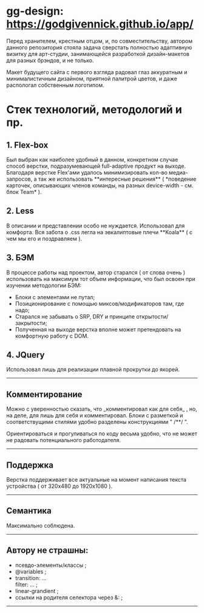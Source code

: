 # gg-design: <https://godgivennick.github.io/app/>

  Перед хранителем, крестным отцом, и, по совместительству, автором данного репозитория стояла задача сверстать полностью адаптивную визитку
  для арт-студии, занимающейся разработкой дизайн-макетов для разных брэндов, и не только. 
  
  Макет будущего сайта с первого
  взгляда радовал глаз аккуратным и минималистичным дизайном, приятной палитрой цветов, и даже распологал
  собственным логотипом.
  
<h1> Стек технологий, методологий и пр. </h1>
  
<h2> 1. Flex-box </h2>
Был выбран как наиболее удобный в данном, конкретном случае способ верстки, подразумевающей full-adaptive продукт на выходе.
Благодаря верстке Flex'ами удалось минимизировать кол-во медиа-запросов, а так же использовать **интересные решения** ( *поведение     карточек, описывающих членов команды, на разных device-width - см. блок Team* ).
    
<h2> 2. Less </h2>
В описании и представлении особо не нуждается. Использовал для комфорта.
Вся забота о .css легла на эвкалиптовые плечи **Koala** ( с чем мы его и поздравляем ).

<h2> 3. БЭМ </h2>
  В процессе работы над проектом, автор старался ( от слова очень ) использовать на максимум тот объем информации, что был освоен
  при изучении методологии БЭМ:	
  
   * Блоки с элементами не путал;
   * Позиционирование с помощью миксов/модификаторов там, где надо;
   * Старался не забывать о SRP, DRY и принципе открытости/закрытости;
   * Полученная на выходе верстка вполне может претендовать на комфортную работу с DOM.


<h2> 4. JQuery </h2>
  Использовал лишь для реализации плавной прокрутки до якорей.
<hr>

<h2> Комментирование </h2>
Можно с уверенностью сказать, что _комментировал как для себя_ , но, на деле, для лишь для себя и комментировал. 
Блоки с разметкой и соответствущими стилями удобно разделены конструкциями " /**/ ".

Ориентироваться и прогуливаться 
по коду весьма удобно, что не может не радовать потенциального работодателя.

<hr>

<h2> Поддержка </h2>

Верстка поддерживает все актуальные на момент написания текста устройства ( от 320x480 до 1920x1080 ).

<hr>

<h2> Семантика </h2>

Максимально соблюдена.

<hr>

<h2> Автору не страшны: </h2>
  
  * псевдо-элементы/классы ;
  * @variables ;
  * transition: ... <br> filter: ... ;
  * linear-grandient ;
  * ссылки на родителя селектора через &: ;
  
<hr>
